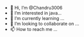 - 👋 Hi, I’m @Chandru3006
- 👀 I’m interested in java...
- 🌱 I’m currently learning ...
- 💞️ I’m looking to collaborate on ...
- 📫 How to reach me ...

<!---
Chandru3006/Chandru3006 is a ✨ special ✨ repository because its `README.md` (this file) appears on your GitHub profile.
You can click the Preview link to take a look at your changes.
--->

